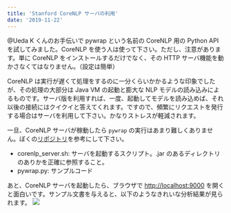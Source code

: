 ```yaml
---
title: 'Stanford CoreNLP サーバの利用'
date: '2019-11-22'
---
```


@Ueda K くんのお手伝いで pywrap という名前の CoreNLP 用の Python API を試してみました。CoreNLP を使う人は使って下さい。ただし、注意があります。単に CoreNLP をインストールするだけでなく、その HTTP サーバ機能を動かさなくてはなりません。（設定は簡単）

CoreNLP は実行が遅くて処理をするのに一分くらいかかるような印象でしたが、その処理の大部分は Java VM の起動と膨大な NLP モデルの読み込みによるものです。サーバ版を利用すれば、一度、起動してモデルを読み込めば、それ以後の接続にはクイクイと答えてくれます。ですので、頻繁にリクエストを発行する場合はサーバを利用して下さい。かなりストレスが軽減されます。

一旦、CoreNLP サーバが稼動したら `pywrap` の実行はあまり難しくありません。ぼくの[リポジトリ](https://github.com/wakita/nlp100/tree/master/memo)を参考にして下さい。

- corenlp_server.sh: サーバを起動するスクリプト。.jar のあるディレクトリのありかを正確に参照すること。
- pywrap.py: サンプルコード

あと、CoreNLP サーバを起動したら、ブラウザで [http://localhost:9000](http://localhost:9000) を開くと面白いです。サンプル文書を与えると、以下のようなきれいな分析結果が見られます。
![](https://i.gyazo.com/7f64b317fbefe62bc93994b5365e2ef5.png)
